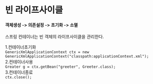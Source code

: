 # 빈 라이프사이클  

#### 객체생성 -> 의존설정 -> 초기화 -> 소멸  

스프링 컨테이너는 빈 객체의 라이프사이클을 관리한다.  

1.컨테이너초기화  
<code>GenericXmlApplicationContext ctx = new GenericXmlApplicationContext("classpath:applicationContext.xml");</code>  
2.컨테이너사용  
<code>Greater g = ctx.getBean("greeter", Greeter.class);</code>  
3.컨테이너종료  
<code>ctx.close();</code>
